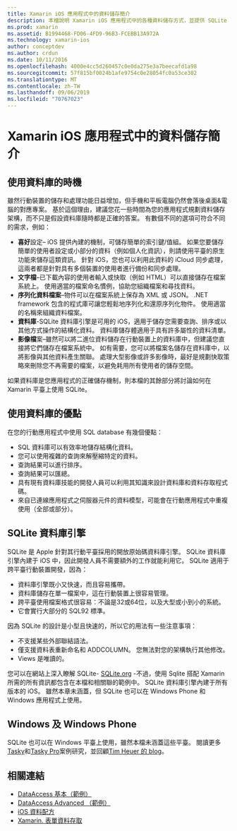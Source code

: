 ```yaml
---
title: Xamarin iOS 應用程式中的資料儲存簡介
description: 本檔說明 Xamarin iOS 應用程式中的各種資料儲存方式，並提供 SQLite 優點的特定資訊。
ms.prod: xamarin
ms.assetid: B1994468-FD06-4FD9-96B3-FCEBB13A972A
ms.technology: xamarin-ios
author: conceptdev
ms.author: crdun
ms.date: 10/11/2016
ms.openlocfilehash: 4000e4cc5d260457c0e0da275e3a7beecafd1a98
ms.sourcegitcommit: 57f815bf0024b1afe9754c0e28054fc0a53ce302
ms.translationtype: MT
ms.contentlocale: zh-TW
ms.lasthandoff: 09/06/2019
ms.locfileid: "70767023"
---
```

# <a name="introduction-to-data-storage-in-xamarinios-apps"></a>Xamarin iOS 應用程式中的資料儲存簡介

## <a name="when-to-use-a-database"></a>使用資料庫的時機

雖然行動裝置的儲存和處理功能日益增加，但手機和平板電腦仍然會落後桌面&amp;電腦的對應專案。 基於這個理由，建議您花一些時間為您的應用程式規劃資料儲存架構，而不只是假設資料庫隨時都是正確的答案。 有數個不同的選項可符合不同的需求，例如：

- **喜好**設定– iOS 提供內建的機制，可儲存簡單的索引鍵/值組。 如果您要儲存簡單的使用者設定或小部分的資料（例如個人化資訊），則請使用平臺的原生功能來儲存這類資訊。 針對 iOS，您也可以利用此資料的 iCloud 同步處理，這兩者都是針對具有多個裝置的使用者進行備份和同步處理。
- **文字檔**–已下載內容的使用者輸入或快取（例如 HTML）可以直接儲存在檔案系統上。 使用適當的檔案命名慣例，協助您組織檔案和尋找資料。
- **序列化資料檔案**–物件可以在檔案系統上保存為 XML 或 JSON。 .NET framework 包含的程式庫可讓您輕鬆地序列化和還原序列化物件。 使用適當的名稱來組織資料檔案。
- **資料庫**-SQLite 資料庫引擎是可用的 iOS，適用于儲存您需要查詢、排序或以其他方式操作的結構化資料。 資料庫儲存體適用于具有許多屬性的資料清單。
- **影像檔**案–雖然可以將二進位資料儲存在行動裝置上的資料庫中，但建議您直接將它們儲存在檔案系統中。 如有需要，您可以將檔案名儲存在資料庫中，以將影像與其他資料產生關聯。 處理大型影像或許多影像時，最好是規劃快取策略來刪除您不再需要的檔案，以避免耗用所有使用者的儲存空間。

如果資料庫是您應用程式的正確儲存機制，則本檔的其餘部分將討論如何在 Xamarin 平臺上使用 SQLite。

## <a name="advantages-of-using-a-database"></a>使用資料庫的優點

在您的行動應用程式中使用 SQL database 有幾個優點：

- SQL 資料庫可以有效率地儲存結構化資料。
- 您可以使用複雜的查詢來解壓縮特定的資料。
- 查詢結果可以進行排序。
- 查詢結果可以匯總。
- 具有現有資料庫技能的開發人員可以利用其知識來設計資料庫和資料存取程式碼。
- 來自已連線應用程式之伺服器元件的資料模型，可能會在行動應用程式中重複使用（全部或部分）。

## <a name="sqlite-database-engine"></a>SQLite 資料庫引擎

SQLite 是 Apple 針對其行動平臺採用的開放原始碼資料庫引擎。 SQLite 資料庫引擎內建于 iOS 中，因此開發人員不需要額外的工作就能利用它。 SQLite 適用于跨平臺行動裝置開發，因為：

- 資料庫引擎既小又快速，而且容易攜帶。
- 資料庫儲存在單一檔案中，這在行動裝置上很容易管理。
- 跨平臺使用檔案格式很容易：不論是32或64位，以及大型或小到小的系統。
- 它會實行大部分的 SQL92 標準。

因為 SQLite 的設計是小型且快速的，所以它的用法有一些注意事項：

- 不支援某些外部聯結語法。
- 僅支援資料表重新命名和 ADDCOLUMN。 您無法對您的架構執行其他修改。
- Views 是唯讀的。

您可以在網站上深入瞭解 SQLite- [SQLite.org](http://SQLite.org) -不過，使用 Sqlite 搭配 Xamarin 所需的所有資訊都包含在本檔和相關聯的範例中。 SQLite 資料庫引擎內建于所有版本的 iOS。
雖然本章未涵蓋，但 SQLite 也可以在 Windows Phone 和 Windows 應用程式上使用。

## <a name="windows-and-windows-phone"></a>Windows 及 Windows Phone

SQLite 也可以在 Windows 平臺上使用，雖然本檔未涵蓋這些平臺。
閱讀更多[Tasky](~/cross-platform/app-fundamentals/building-cross-platform-applications/case-study-tasky.md)和[Tasky Pro](http://docs.xamarin.com/guides/cross-platform/application_fundamentals/building_cross_platform_applications/case_study%3A_tasky)案例研究，並回顧[Tim Heuer 的 blog](http://timheuer.com/blog/archive/2012/06/28/seeding-your-metro-style-app-with-sqlite-database.aspx)。

## <a name="related-links"></a>相關連結

- [DataAccess 基本（範例）](https://github.com/xamarin/mobile-samples/tree/master/DataAccess/Basic)
- [DataAccess Advanced （範例）](https://github.com/xamarin/mobile-samples/tree/master/DataAccess/Advanced)
- [iOS 資料配方](https://github.com/xamarin/recipes/tree/master/Recipes/ios/data/sqlite)
- [Xamarin. 表單資料存取](~/xamarin-forms/data-cloud/data/databases.md)
